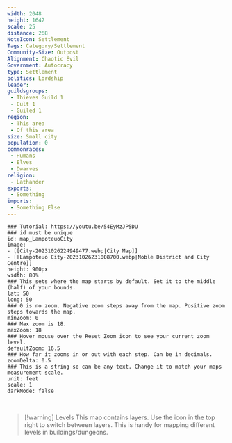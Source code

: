 ```yaml
---
width: 2048
height: 1642
scale: 25
distance: 268
NoteIcon: Settlement
Tags: Category/Settlement
Community-Size: Outpost
Alignment: Chaotic Evil
Government: Autocracy
type: Settlement
politics: Lordship
leader: 
guildsgroups:
 - Thieves Guild 1
 - Cult 1
 - Guiled 1
region: 
 - This area
 - Of this area
size: Small city
population: 0
commonraces:
 - Humans
 - Elves
 - Dwarves
religion:
 - Lathander
exports: 
 - Something
imports: 
 - Something Else
---
```


```leaflet
### Tutorial: https://youtu.be/54EyMzJP5DU
### id must be unique
id: map_LampoteuoCity
image: 
- [[City-20231026224949477.webp|City Map]]
- [[Lampoteuo City-20231026231008700.webp|Noble District and City Centre]]
height: 900px
width: 80%
### This sets where the map starts by default. Set it to the middle (half) of your bounds. 
lat: 50
long: 50
### 0 is no zoom. Negative zoom steps away from the map. Positive zoom steps towards the map. 
minZoom: 0
### Max zoom is 18. 
maxZoom: 18
### Hover mouse over the Reset Zoom icon to see your current zoom level. 
defaultZoom: 16.5
### How far it zooms in or out with each step. Can be in decimals. 
zoomDelta: 0.5
### This is a string so can be any text. Change it to match your maps measurement scale. 
unit: feet
scale: 1
darkMode: false
```

<br>

> [!warning] Levels
> This map contains layers. Use the icon in the top right to switch between layers. 
> This is handy for mapping different levels in buildings/dungeons. 